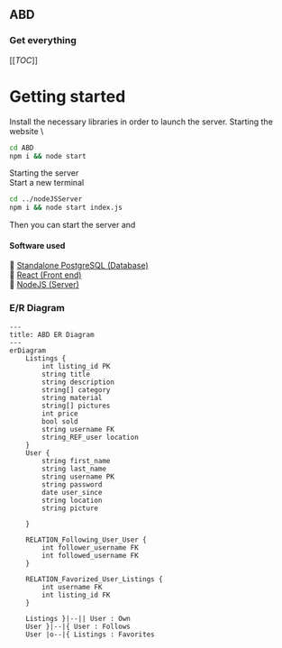 ## ABD
### Get everything

[[_TOC_]]


# Getting started
Install the necessary libraries in order to launch the server.
Starting the website \
```bash
cd ABD
npm i && node start
```

Starting the server \
Start a new terminal
```bash
cd ../nodeJSServer 
npm i && node start index.js
```
Then you can start the server and

#### Software used
:page_facing_up: [Standalone PostgreSQL (Database)](https://www.postgresql.org/download/) \
:page_facing_up: [React (Front end)]() \
:page_facing_up: [NodeJS (Server)]()

### E/R Diagram
```mermaid
---
title: ABD ER Diagram
---
erDiagram
	Listings {
		int listing_id PK
		string title
		string description
		string[] category
		string material
		string[] pictures
		int price
		bool sold
		string username FK
		string_REF_user location 
	}
	User {
		string first_name
		string last_name
		string username PK
		string password 
		date user_since
		string location
		string picture

	}

	RELATION_Following_User_User {
		int follower_username FK
		int followed_username FK
	}

	RELATION_Favorized_User_Listings {
		int username FK
		int listing_id FK
	}

	Listings }|--|| User : Own
	User }|--|{ User : Follows
	User |o--|{ Listings : Favorites
```
